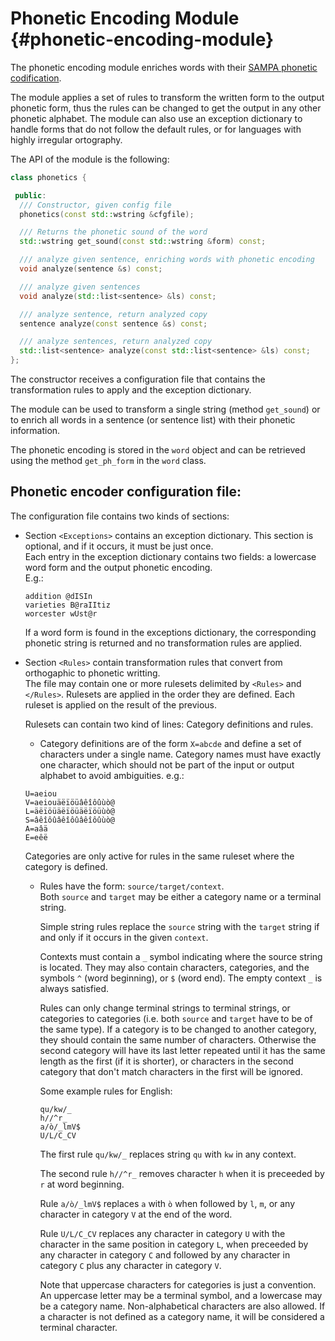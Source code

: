 # Phonetic Encoding Module {#phonetic-encoding-module}

The phonetic encoding module enriches words with their [SAMPA phonetic codification](http://www.phon.ucl.ac.uk/home/sampa).

The module applies a set of rules to transform the written form to the output phonetic form, thus the rules can be changed to get the output in any other phonetic alphabet. The module can also use an exception dictionary to handle forms that do not follow the default rules, or for languages with highly irregular ortography.

The API of the module is the following:

```C++
class phonetics {

 public:
  /// Constructor, given config file
  phonetics(const std::wstring &cfgfile);

  /// Returns the phonetic sound of the word
  std::wstring get_sound(const std::wstring &form) const;

  /// analyze given sentence, enriching words with phonetic encoding
  void analyze(sentence &s) const;

  /// analyze given sentences
  void analyze(std::list<sentence> &ls) const;

  /// analyze sentence, return analyzed copy
  sentence analyze(const sentence &s) const;

  /// analyze sentences, return analyzed copy
  std::list<sentence> analyze(const std::list<sentence> &ls) const;
};
```

The constructor receives a configuration file that contains the transformation rules to apply and the exception dictionary.

The module can be used to transform a single string (method `get_sound`) or to enrich all words in a sentence (or sentence list) with their phonetic information.

The phonetic encoding is stored in the `word` object and can be retrieved using the method `get_ph_form` in the `word` class.

## Phonetic encoder configuration file:

The configuration file contains two kinds of sections:

* Section `<Exceptions>` contains an exception dictionary. This section is optional, and if it occurs, it must be just once.  
  Each entry in the exception dictionary contains two fields: a lowercase word form and the output phonetic encoding.  
  E.g.:
  ```
  addition @dISIn
  varieties B@raIItiz
  worcester wUst@r
  ```

  If a word form is found in the exceptions dictionary, the corresponding phonetic string is returned and no transformation rules are applied.

* Section `<Rules>` contain transformation rules that convert from orthogaphic to phonetic writting.  
  The file may contain one or more rulesets delimited by `<Rules>` and `</Rules>`. Rulesets are applied in the order they are defined. Each ruleset is applied on the result of the previous.

  Rulesets can contain two kind of lines: Category definitions and rules.

    * Category definitions are of the form `X=abcde` and define a set of characters under a single name. Category names must have exactly one character, which should not be part of the input or output alphabet to avoid ambiguities. e.g.:
    ```
    U=aeiou
    V=aeiouäëïöüâêîôûùò@
    L=äëïöüäëïöüäëïöüùò@
    S=âêîôûâêîôûâêîôûùò@
    A=aâä
    E=eêë
    ``` 

    Categories are only active for rules in the same ruleset where the category is defined.

    * Rules have the form: `source/target/context`.  
      Both `source` and `target` may be either a category name or a terminal string.

      Simple string rules replace the `source` string with the `target` string if and only if it occurs in the given `context`.

      Contexts must contain a `_` symbol indicating where the source string is located. They may also contain characters, categories, and the symbols `^` (word beginning), or `$` (word end). The empty context `_` is always satisfied.

      Rules can only change terminal strings to terminal strings, or categories to categories (i.e. both `source` and `target` have to be of the same type). If a category is to be changed to another category, they should contain the same number of characters. Otherwise the second category will have its last letter repeated until it has the same length as the first (if it is shorter), or characters in the second category that don't match characters in the first will be ignored.

      Some example rules for English:

      ```
      qu/kw/_
      h//^r_
      a/ò/_lmV$
      U/L/C_CV
      ```

      The first rule `qu/kw/_` replaces string `qu` with `kw` in any context. 

      The second rule `h//^r_` removes character `h` when it is preceeded by `r` at word beginning. 

      Rule `a/ò/_lmV$` replaces `a` with `ò` when followed by `l`, `m`, or any character in category `V` at the end of the word. 

      Rule `U/L/C_CV` replaces any character in category `U` with the character in the same position in category `L`, when preceeded by any character in category `C` and followed by any character in category `C` plus any character in category `V`.

      Note that uppercase characters for categories is just a convention. An uppercase letter may be a terminal symbol, and a lowercase may be a category name. Non-alphabetical characters are also allowed. If a character is not defined as a category name, it will be considered a terminal character.
